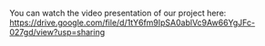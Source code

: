 You can watch the video presentation of our project here: https://drive.google.com/file/d/1tY6fm9IpSA0ablVc9Aw66YgJFc-027gd/view?usp=sharing